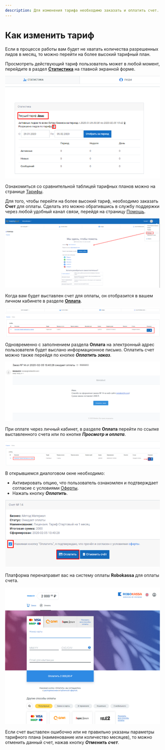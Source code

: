 ```yaml
---
description: Для изменения тарифа необходимо заказать и оплатить счет.
---
```


# Как изменить тариф

Если в процессе работы вам будет не хватать количества разрешенных лидов в месяц, то можно перейти на более высокий тарифный план.

Просмотреть действующий тариф пользователь может в любой момент, перейдите в раздел [**Статистика**](https://app.metabot24.com/stat) на главной экранной форме.

![&#x424;&#x43E;&#x440;&#x43C;&#x430; &quot;&#x421;&#x442;&#x430;&#x442;&#x438;&#x441;&#x442;&#x438;&#x43A;&#x430;&quot;](../.gitbook/assets/izobrazhenie%20%28202%29.png)

Ознакомиться со сравнительной таблицей тарифных планов можно на странице [Тарифы](https://app.metabot24.com/pricing).

Для того, чтобы перейти на более высокий тариф, необходимо заказать **Счет** для оплаты. Сделать это можно обратившись в службу поддержки через любой удобный канал связи, перейдя на страницу [Помощь](https://app.metabot24.com/help).  

![&#x421;&#x442;&#x440;&#x430;&#x43D;&#x438;&#x446;&#x430; &quot;&#x41F;&#x43E;&#x43C;&#x43E;&#x449;&#x44C;&quot;](../.gitbook/assets/izobrazhenie%20%2852%29.png)

Когда вам будет выставлен счет для оплаты, он отобразится в вашем личном кабинете в разделе [**Оплата**](https://app.metabot24.com/orders). 

![&#x412;&#x44B;&#x441;&#x442;&#x430;&#x432;&#x43B;&#x435;&#x43D;&#x43D;&#x44B;&#x435; &#x441;&#x447;&#x435;&#x442;&#x430;](../.gitbook/assets/izobrazhenie%20%28257%29.png)

Одновременно с заполнением раздела **Оплата** на электронный адрес пользователя будет выслано информационное письмо. Оплатить счет можно также перейдя по кнопке _**Оплатить заказ**_.

![&#x418;&#x43D;&#x444;&#x43E;&#x440;&#x43C;&#x430;&#x446;&#x438;&#x43E;&#x43D;&#x43D;&#x43E;&#x435; &#x43F;&#x438;&#x441;&#x44C;&#x43C;&#x43E; &#x43D;&#x430; E-mail](../.gitbook/assets/izobrazhenie%20%28155%29.png)

При оплате через личный кабинет, в разделе **Оплата** перейти по ссылке выставленного счета или по кнопке _**Просмотр и оплата**_.

![&#x41F;&#x440;&#x43E;&#x441;&#x43C;&#x43E;&#x442;&#x440; &#x438; &#x43E;&#x43F;&#x43B;&#x430;&#x442;&#x430;](../.gitbook/assets/izobrazhenie%20%28192%29.png)

В открывшемся диалоговом окне необходимо:

* Активировать опцию, что пользователь ознакомлен и подтверждает согласие с условиями [Оферты](https://app.metabot24.com/terms).
* Нажать кнопку _**Оплатить**_.

![](../.gitbook/assets/izobrazhenie%20%28313%29.png)

Платформа перенаправит вас на систему оплаты **Robokassa** для оплаты счета.

![&#x421;&#x438;&#x441;&#x442;&#x435;&#x43C;&#x430; Robokassa](../.gitbook/assets/izobrazhenie%20%28163%29.png)

Если счет выставлен ошибочно или не правильно указаны параметры тарифного плана \(наименование или количество месяцев\), то можно отменить данный счет, нажав кнопку _**Отменить счет**_.

